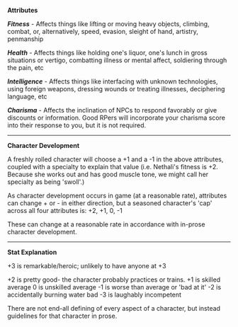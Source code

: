**Attributes**

***Fitness*** - Affects things like lifting or moving heavy objects, climbing, combat, or, alternatively, speed, evasion, sleight of hand, artistry, penmanship

***Health*** - Affects things like holding one's liquor, one's lunch in gross situations or vertigo, combatting illness or mental affect, soldiering through the pain, etc

***Intelligence*** - Affects things like interfacing with unknown technologies, using foreign weapons, dressing wounds or treating illnesses, deciphering language, etc

***Charisma*** - Affects the inclination of NPCs to respond favorably or give discounts or information. Good RPers will incorporate your charisma score into their response to you, but it is not required.

-------------

**Character Development**

A freshly rolled character will choose a +1 and a -1 in the above attributes, coupled with a specialty to explain that value (i.e. Nethali's fitness is +2. Because she works out and has good muscle tone, we might call her specialty as being 'swoll'.)

As character development occurs in game (at a reasonable rate), attributes can change + or - in either direction, but a seasoned character's 'cap' across all four attributes is: +2, +1, 0, -1

These can change at a reasonable rate in accordance with in-prose character development.

-------------

**Stat Explanation**

+3 is remarkable/heroic; unlikely to have anyone at +3

+2 is pretty good- the character probably practices or trains.
+1 is skilled average
0 is unskilled average
-1 is worse than average or 'bad at it'
-2 is accidentally burning water bad
-3 is laughably incompetent

There are not end-all defining of every aspect of a character, but instead guidelines for that character in prose.
